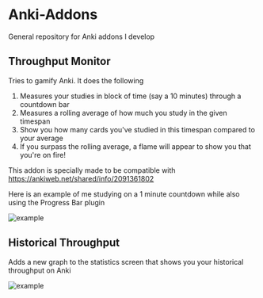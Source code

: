 # Anki-Addons
General repository for Anki addons I develop

## Throughput Monitor
Tries to gamify Anki. It does the following
1) Measures your studies in block of time (say a 10 minutes) through a countdown bar
2) Measures a rolling average of how much you study in the given timespan
3) Show you how many cards you've studied in this timespan compared to your average
4) If you surpass the rolling average, a flame will appear to show you that you're on fire!

This addon is specially made to be compatible with https://ankiweb.net/shared/info/2091361802

Here is an example of me studying on a 1 minute countdown while also using the Progress Bar plugin

![example](https://thumbs.gfycat.com/SlimLividAardvark-size_restricted.gif)

## Historical Throughput

Adds a new graph to the statistics screen that shows you your historical throughput on Anki

![example](http://i.imgur.com/wCETsBH.png)
